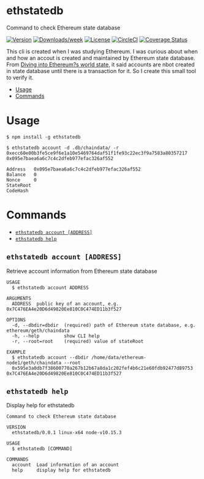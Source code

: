 ethstatedb
=====

Command to check Ethereum state database

[![Version](https://img.shields.io/npm/v/ethstatedb.svg)](https://npmjs.org/package/ethstatedb)
[![Downloads/week](https://img.shields.io/npm/dw/ethstatedb.svg)](https://npmjs.org/package/ethstatedb)
[![License](https://img.shields.io/npm/l/ethstatedb.svg)](https://github.com/shenghu/ethstatedb/blob/master/package.json)
[![CircleCI](https://circleci.com/gh/shenghu/ethstatedb.svg?style=svg)](https://circleci.com/gh/shenghu/ethstatedb)
[![Coverage Status](https://coveralls.io/repos/github/shenghu/ethstatedb/badge.svg?branch=master)](https://coveralls.io/github/shenghu/ethstatedb?branch=master)


This cli is created when I was studying Ethereum. I was curious about when and how an accout is created and maintained by Ethereum state database. From [Diving into Ethereum?s world state](https://medium.com/cybermiles/diving-into-ethereums-world-state-c893102030ed), it said accounts are nbot created in state database until there is a transaction for it. So I create this small tool to verify it.  

<!-- toc -->
* [Usage](#usage)
* [Commands](#commands)
<!-- tocstop -->
# Usage
<!-- usage -->
```sh-session
$ npm install -g ethstatedb

$ ethstatedb account -d .db/chaindata/ -r 0xecc60e00b3fe5ce9f6e1a10e5469764daf51f1fe93c22ec3f9a7583a80357217 0x095e7baea6a6c7c4c2dfeb977efac326af552

Address   0x095e7baea6a6c7c4c2dfeb977efac326af552 
Balance   0                                       
Nonce     0                                       
StateRoot                                         
CodeHash 
```
<!-- usagestop -->
# Commands
<!-- commands -->
* [`ethstatedb account [ADDRESS]`](#ethstatedb-account)
* [`ethstatedb help`](#ethstatedb-help)

## `ethstatedb account [ADDRESS]`

Retrieve account information from Ethereum state database

```
USAGE
  $ ethstatedb account ADDRESS

ARGUMENTS
  ADDRESS  public key of an account, e.g. 0x7C476EA4e20D6d49820Ee810C0C474ED11b3f527

OPTIONS
  -d, --dbdir=dbdir  (required) path of Ethereum state database, e.g. ethereum/geth/chaindata
  -h, --help         show CLI help
  -r, --root=root    (required) value of stateRoot

EXAMPLE
  $ ethstatedb account --dbdir /home/data/ethereum-node1/geth/chaindata --root 
  0x595e3a0db7f38600770a267b12b67a8da1c202fef4b6c21e60fdb92477d89753 0x7C476EA4e20D6d49820Ee810C0C474ED11b3f527
```



## `ethstatedb help`

Display help for ethstatedb

```
Command to check Ethereum state database

VERSION
  ethstatedb/0.0.1 linux-x64 node-v10.15.3

USAGE
  $ ethstatedb [COMMAND]

COMMANDS
  account  Load information of an account
  help     display help for ethstatedb
```
<!-- commandsstop -->
